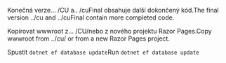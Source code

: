 <span data-ttu-id="7ae95-101">Konečná verze... /CU a.. /cuFinal obsahuje další dokončený kód.</span><span class="sxs-lookup"><span data-stu-id="7ae95-101">The final version ../cu and ../cuFinal contain more completed code.</span></span>

<span data-ttu-id="7ae95-102">Kopírovat wwwroot z... /CU/nebo z nového projektu Razor Pages.</span><span class="sxs-lookup"><span data-stu-id="7ae95-102">Copy wwwroot from ../cu/ or from a new Razor Pages project.</span></span>

<span data-ttu-id="7ae95-103">Spustit `dotnet ef database update`</span><span class="sxs-lookup"><span data-stu-id="7ae95-103">Run `dotnet ef database update`</span></span>
